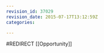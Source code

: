 ```yaml
---
revision_id: 37029
revision_date: 2015-07-17T13:12:59Z
categories:

---
```


#REDIRECT [[Opportunity]]